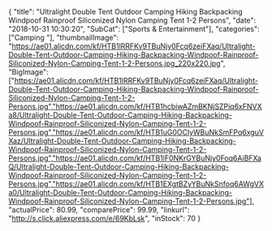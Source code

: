 {
	"title": "Ultralight Double Tent Outdoor Camping Hiking Backpacking Windpoof Rainproof Siliconized Nylon Camping Tent 1-2 Persons",
	"date": "2018-10-31 10:30:20",
	"SubCat": ["Sports & Entertainment"],
	"categories": ["Camping "],
	"thumbnailImage": "https://ae01.alicdn.com/kf/HTB1lRRFKv9TBuNjy0Fcq6zeiFXaq/Ultralight-Double-Tent-Outdoor-Camping-Hiking-Backpacking-Windpoof-Rainproof-Siliconized-Nylon-Camping-Tent-1-2-Persons.jpg_220x220.jpg",
	"BigImage": ["https://ae01.alicdn.com/kf/HTB1lRRFKv9TBuNjy0Fcq6zeiFXaq/Ultralight-Double-Tent-Outdoor-Camping-Hiking-Backpacking-Windpoof-Rainproof-Siliconized-Nylon-Camping-Tent-1-2-Persons.jpg","https://ae01.alicdn.com/kf/HTB1hcbiwAZmBKNjSZPiq6xFNVXa8/Ultralight-Double-Tent-Outdoor-Camping-Hiking-Backpacking-Windpoof-Rainproof-Siliconized-Nylon-Camping-Tent-1-2-Persons.jpg","https://ae01.alicdn.com/kf/HTB1uG0OClyWBuNkSmFPq6xguVXaz/Ultralight-Double-Tent-Outdoor-Camping-Hiking-Backpacking-Windpoof-Rainproof-Siliconized-Nylon-Camping-Tent-1-2-Persons.jpg","https://ae01.alicdn.com/kf/HTB1lF0NKrGYBuNjy0Foq6AiBFXaQ/Ultralight-Double-Tent-Outdoor-Camping-Hiking-Backpacking-Windpoof-Rainproof-Siliconized-Nylon-Camping-Tent-1-2-Persons.jpg","https://ae01.alicdn.com/kf/HTB1EXgtBZyYBuNkSnfoq6AWgVXa0/Ultralight-Double-Tent-Outdoor-Camping-Hiking-Backpacking-Windpoof-Rainproof-Siliconized-Nylon-Camping-Tent-1-2-Persons.jpg"],
	"actualPrice": 80.99,
	"comparePrice": 99.99,
	"linkurl": "http://s.click.aliexpress.com/e/69KbLsk",
	"inStock": 70
}
